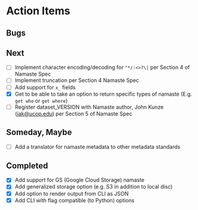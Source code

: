 
# Action Items

## Bugs

## Next

+ [ ] Implement character encoding/decoding for `"*/:<>?\|` per Section 4 of Namaste Spec
+ [ ] Implement truncation per Section 4  Namaste Spec
+ [ ] Add support for `x_` fields
+ [x] Get to be able to take an option to return specific types of namaste (E.g. `get who` or `get where`)
+ [ ] Register dataset_VERSION with Namaste author, John Kunze (jak@ucop.edu) per Section 5 of Namaste Spec

## Someday, Maybe

+ [ ] Add a translator for namaste metadata to other metadata standards

## Completed

+ [x] Add support for GS (Google Cloud Storage) namaste
+ [x] Add generalized storage option (e.g. S3 in addition to local disc)
+ [x] Add option to render output from CLI as JSON
+ [x] Add CLI with flag compatible (to Python) options

